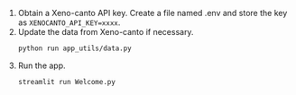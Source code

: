 

  1. Obtain a Xeno-canto API key. Create a file named .env and store the key as `XENOCANTO_API_KEY=xxxx`.
  2. Update the data from Xeno-canto if necessary.
     ```bash
     python run app_utils/data.py
     ```
  3. Run the app.
     ```bash
     streamlit run Welcome.py
     ```
